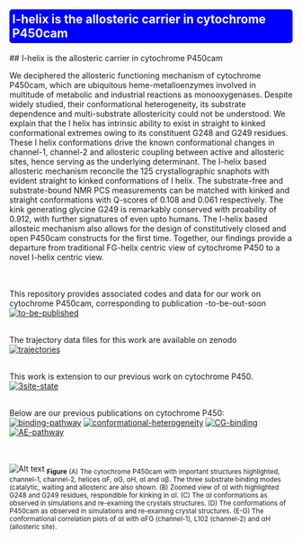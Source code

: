 
<h2 style="background-color: blue; color: white; padding: 5px; border-radius: 5px;">
  I-helix is the allosteric carrier in cytochrome P450cam
</h2>
## I-helix is the allosteric carrier in cytochrome P450cam

We deciphered the allosteric functioning mechanism of cytochrome P450cam, which are ubiquitous heme-metalloenzymes involved in multitude of metabolic and industrial reactions as monooxygenases. Despite widely studied, their conformational heterogeneity, its substrate dependence and multi-substrate allostericity could not be understood. We explain that the I helix has intrinsic ability to exist in straight to kinked conformational extremes owing to its constituent G248 and G249 residues. These I helix conformations drive the known conformational changes in channel-1, channel-2 and allosteric coupling between active and allosteric sites, hence serving as the underlying determinant. The I-helix based allosteric mechanism reconcile the 125 crystallographic snaphots with evident straight to kinked conformations of I helix. The substrate-free and substrate-bound NMR PCS measurements can be matched with kinked and straight conformations with Q-scores of 0.108 and 0.061 respectively. The kink generating glycine G249 is remarkably conserved with proability of 0.912, with further signatures of even upto humans. The I-helix based allosteic mechanism also allows for the design of constitutively closed and open P450cam constructs for the first time. Together, our findings provide a departure from traditional FG-helix centric view of cytochrome P450 to a novel I-helix centric view. \
&nbsp;\
&nbsp;


This repository provides associated codes and data for our work on cytochrome P450cam, corresponding to publication -to-be-out-soon \
[![to-be-published](https://img.shields.io/badge/to--be--published-red?style=for-the-badge)](https://github.com/msahilgit/cytochrome-P450) \
&nbsp;

The trajectory data files for this work are available on zenodo \
[![trajectories](https://img.shields.io/badge/trajectories-red?style=for-the-badge)](https://github.com/msahilgit/cytochrome-P450) \
&nbsp;


This work is extension to our previous work on cytochrome P450.\
[![3site-state](https://img.shields.io/badge/3site--state-darkgreen?style=for-the-badge)](https://pubs.acs.org/doi/full/10.1021/jacs.3c06144)\
&nbsp;

Below are our previous publications on cytochrome P450: \
[![binding-pathway](https://img.shields.io/badge/binding--pathway-green?style=for-the-badge)](https://pubs.acs.org/doi/10.1021/jacs.8b10840)
[![conformational-heterogeneity](https://img.shields.io/badge/conformational--heterogeneity-green?style=for-the-badge)](https://www.sciencedirect.com/science/article/pii/S0006349521001983?via%3Dihub)
[![CG-binding](https://img.shields.io/badge/CG--binding-green?style=for-the-badge)](https://pubs.acs.org/doi/full/10.1021/acs.jpclett.0c01683)
[![AE-pathway](https://img.shields.io/badge/AE--pathway-green?style=for-the-badge)](https://pubs.aip.org/aip/jcp/article/158/19/194103/2890463) \
&nbsp;\
&nbsp;

![Alt text](p450.png)
<sub> **Figure** (A) The cytochrome P450cam with important structures highlighted, channel-1, channel-2, helices &alpha;F, &alpha;G, &alpha;H, &alpha;I and &alpha;&beta;. The three substrate binding modes (catalytic, waiting and allosteric are also shown. (B) Zoomed view of &alpha;I with highlighted G248 and G249 residues, respondible for kinking in &alpha;I. (C) The &alpha;I conformations as observed in simulations and re-examing the crystals structures. (D) The conformations of P450cam as observed in simulations and re-examing crystal structures. (E-G) The conformational correlation plots of &alpha;I with &alpha;FG (channel-1), L102 (channel-2) and &alpha;H (allosteric site).  </sub>

